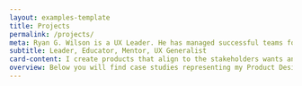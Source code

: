 ```yaml
---
layout: examples-template
title: Projects
permalink: /projects/
meta: Ryan G. Wilson is a UX Leader. He has managed successful teams for six years of his 20+ year career. Ryan holds a PhD in Human Computer Interaction, a Master of Fine Arts in Graphic Design, a Masters in HCI, and a Bachelors in Interactive Multimedia. He is a UX Generalist, excelling in leading projects, performing research, keeping documentation, visualizing complexity, working with stakeholders, running workshops, creating wireframes, building prototypes, running user tests, & shipping products. He has helped companies large and small improve their products through his product design experience.
subtitle: Leader, Educator, Mentor, UX Generalist
card-content: I create products that align to the stakeholders wants and the users needs. I’ve led projects for many well-known clients, including Apple, Lowes, Kroger, and Yum, as well as many start-ups and smaller clients. My focus has always been to understand the audience, develop empathy for those users, and create a delightful and empowering product. I communicate across teams and work with developers to ensure that what I'm proposing to be built can be built and in a reasonable timeline.
overview: Below you will find case studies representing my Product Design work. I have led many end-to-end projects. Many of those projects I am unable to share, and some of the case studies below are short on visuals to to client privacy. <br><br>I'm in the process of adding visual examples of Research, User Observation & Testing, User Flows, Product Roadmaps/Feature Timelines, Wireframes, and Prototypes that I have created. <br>
---
```

